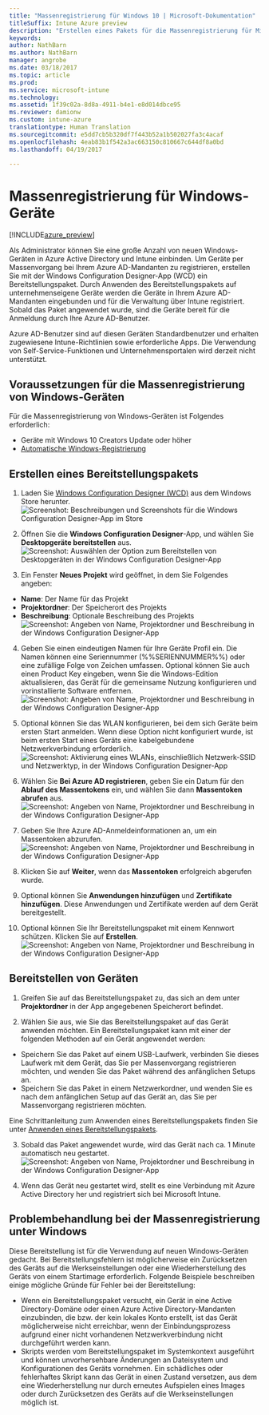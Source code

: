 ```yaml
---
title: "Massenregistrierung für Windows 10 | Microsoft-Dokumentation"
titleSuffix: Intune Azure preview
description: "Erstellen eines Pakets für die Massenregistrierung für Microsoft Intune"
keywords: 
author: NathBarn
ms.author: NathBarn
manager: angrobe
ms.date: 03/18/2017
ms.topic: article
ms.prod: 
ms.service: microsoft-intune
ms.technology: 
ms.assetid: 1f39c02a-8d8a-4911-b4e1-e8d014dbce95
ms.reviewer: damionw
ms.custom: intune-azure
translationtype: Human Translation
ms.sourcegitcommit: e5dd7cb5b320df7f443b52a1b502027fa3c4acaf
ms.openlocfilehash: 4eab83b1f542a3ac663150c810667c644df8a0bd
ms.lasthandoff: 04/19/2017

---
```

# <a name="bulk-enrollment-for-windows-devices"></a>Massenregistrierung für Windows-Geräte

[!INCLUDE[azure_preview](../includes/azure_preview.md)]

Als Administrator können Sie eine große Anzahl von neuen Windows-Geräten in Azure Active Directory und Intune einbinden. Um Geräte per Massenvorgang bei Ihrem Azure AD-Mandanten zu registrieren, erstellen Sie mit der Windows Configuration Designer-App (WCD) ein Bereitstellungspaket. Durch Anwenden des Bereitstellungspakets auf unternehmenseigene Geräte werden die Geräte in Ihrem Azure AD-Mandanten eingebunden und für die Verwaltung über Intune registriert. Sobald das Paket angewendet wurde, sind die Geräte bereit für die Anmeldung durch Ihre Azure AD-Benutzer.

Azure AD-Benutzer sind auf diesen Geräten Standardbenutzer und erhalten zugewiesene Intune-Richtlinien sowie erforderliche Apps. Die Verwendung von Self-Service-Funktionen und Unternehmensportalen wird derzeit nicht unterstützt.

## <a name="prerequisites-for-windows-devices-bulk-enrollment"></a>Voraussetzungen für die Massenregistrierung von Windows-Geräten

Für die Massenregistrierung von Windows-Geräten ist Folgendes erforderlich:

- Geräte mit Windows 10 Creators Update oder höher
- [Automatische Windows-Registrierung](https://docs.microsoft.com/intune/deploy-use/set-up-windows-device-management-with-microsoft-intune#enable-windows-10-automatic-enrollment)

## <a name="create-a-provisioning-package"></a>Erstellen eines Bereitstellungspakets

1. Laden Sie [Windows Configuration Designer (WCD)](https://www.microsoft.com/store/apps/9nblggh4tx22) aus dem Windows Store herunter.
![Screenshot: Beschreibungen und Screenshots für die Windows Configuration Designer-App im Store](media/bulk-enroll-store.png)

2. Öffnen Sie die **Windows Configuration Designer**-App, und wählen Sie **Desktopgeräte bereitstellen** aus.
![Screenshot: Auswählen der Option zum Bereitstellen von Desktopgeräten in der Windows Configuration Designer-App](media/bulk-enroll-select.png)

3. Ein Fenster **Neues Projekt** wird geöffnet, in dem Sie Folgendes angeben:
  - **Name**: Der Name für das Projekt
  - **Projektordner**: Der Speicherort des Projekts
  - **Beschreibung**: Optionale Beschreibung des Projekts ![Screenshot: Angeben von Name, Projektordner und Beschreibung in der Windows Configuration Designer-App](media/bulk-enroll-name.png)

4.    Geben Sie einen eindeutigen Namen für Ihre Geräte Profil ein. Die Namen können eine Seriennummer (%%SERIENNUMMER%%) oder eine zufällige Folge von Zeichen umfassen. Optional können Sie auch einen Product Key eingeben, wenn Sie die Windows-Edition aktualisieren, das Gerät für die gemeinsame Nutzung konfigurieren und vorinstallierte Software entfernen.
![Screenshot: Angeben von Name, Projektordner und Beschreibung in der Windows Configuration Designer-App](media/bulk-enroll-device.png)

5.    Optional können Sie das WLAN konfigurieren, bei dem sich Geräte beim ersten Start anmelden.  Wenn diese Option nicht konfiguriert wurde, ist beim ersten Start eines Geräts eine kabelgebundene Netzwerkverbindung erforderlich.
![Screenshot: Aktivierung eines WLANs, einschließlich Netzwerk-SSID und Netzwerktyp, in der Windows Configuration Designer-App](media/bulk-enroll-network.png)

6.    Wählen Sie **Bei Azure AD registrieren**, geben Sie ein Datum für den **Ablauf des Massentokens** ein, und wählen Sie dann **Massentoken abrufen** aus.
![Screenshot: Angeben von Name, Projektordner und Beschreibung in der Windows Configuration Designer-App](media/bulk-enroll-account.png)

7. Geben Sie Ihre Azure AD-Anmeldeinformationen an, um ein Massentoken abzurufen.
![Screenshot: Angeben von Name, Projektordner und Beschreibung in der Windows Configuration Designer-App](media/bulk-enroll-cred.png)

8.    Klicken Sie auf **Weiter**, wenn das **Massentoken** erfolgreich abgerufen wurde.

9. Optional können Sie **Anwendungen hinzufügen** und **Zertifikate hinzufügen**. Diese Anwendungen und Zertifikate werden auf dem Gerät bereitgestellt.

10. Optional können Sie Ihr Bereitstellungspaket mit einem Kennwort schützen.  Klicken Sie auf **Erstellen**.
![Screenshot: Angeben von Name, Projektordner und Beschreibung in der Windows Configuration Designer-App](media/bulk-enroll-create.png)

## <a name="provision-devices"></a>Bereitstellen von Geräten

1. Greifen Sie auf das Bereitstellungspaket zu, das sich an dem unter **Projektordner** in der App angegebenen Speicherort befindet.

2. Wählen Sie aus, wie Sie das Bereitstellungspaket auf das Gerät anwenden möchten.  Ein Bereitstellungspaket kann mit einer der folgenden Methoden auf ein Gerät angewendet werden:
 - Speichern Sie das Paket auf einem USB-Laufwerk, verbinden Sie dieses Laufwerk mit dem Gerät, das Sie per Massenvorgang registrieren möchten, und wenden Sie das Paket während des anfänglichen Setups an.
 - Speichern Sie das Paket in einem Netzwerkordner, und wenden Sie es nach dem anfänglichen Setup auf das Gerät an, das Sie per Massenvorgang registrieren möchten.

 Eine Schrittanleitung zum Anwenden eines Bereitstellungspakets finden Sie unter [Anwenden eines Bereitstellungspakets](https://technet.microsoft.com/itpro/windows/configure/provisioning-apply-package).

3. Sobald das Paket angewendet wurde, wird das Gerät nach ca. 1 Minute automatisch neu gestartet.
 ![Screenshot: Angeben von Name, Projektordner und Beschreibung in der Windows Configuration Designer-App](media/bulk-enroll-add.png)

4. Wenn das Gerät neu gestartet wird, stellt es eine Verbindung mit Azure Active Directory her und registriert sich bei Microsoft Intune.

## <a name="troubleshooting-windows-bulk-enrollment"></a>Problembehandlung bei der Massenregistrierung unter Windows

Diese Bereitstellung ist für die Verwendung auf neuen Windows-Geräten gedacht. Bei Bereitstellungsfehlern ist möglicherweise ein Zurücksetzen des Geräts auf die Werkseinstellungen oder eine Wiederherstellung des Geräts von einem Startimage erforderlich. Folgende Beispiele beschreiben einige mögliche Gründe für Fehler bei der Bereitstellung:

- Wenn ein Bereitstellungspaket versucht, ein Gerät in eine Active Directory-Domäne oder einen Azure Active Directory-Mandanten einzubinden, die bzw. der kein lokales Konto erstellt, ist das Gerät möglicherweise nicht erreichbar, wenn der Einbindungsprozess aufgrund einer nicht vorhandenen Netzwerkverbindung nicht durchgeführt werden kann.
- Skripts werden vom Bereitstellungspaket im Systemkontext ausgeführt und können unvorhersehbare Änderungen an Dateisystem und Konfigurationen des Geräts vornehmen. Ein schädliches oder fehlerhaftes Skript kann das Gerät in einen Zustand versetzen, aus dem eine Wiederherstellung nur durch erneutes Aufspielen eines Images oder durch Zurücksetzen des Geräts auf die Werkseinstellungen möglich ist.

